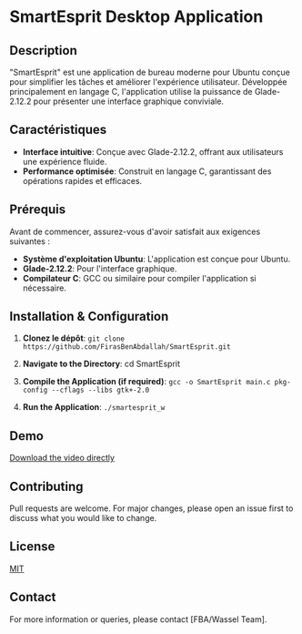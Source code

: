 # SmartEsprit Desktop Application

## Description

"SmartEsprit" est une application de bureau moderne pour Ubuntu conçue pour simplifier les tâches et améliorer l'expérience utilisateur. Développée principalement en langage C, l'application utilise la puissance de Glade-2.12.2 pour présenter une interface graphique conviviale.

## Caractéristiques

- **Interface intuitive**: Conçue avec Glade-2.12.2, offrant aux utilisateurs une expérience fluide.
- **Performance optimisée**: Construit en langage C, garantissant des opérations rapides et efficaces.

## Prérequis

Avant de commencer, assurez-vous d'avoir satisfait aux exigences suivantes :

- **Système d'exploitation Ubuntu**: L'application est conçue pour Ubuntu.
- **Glade-2.12.2**: Pour l'interface graphique.
- **Compilateur C**: GCC ou similaire pour compiler l'application si nécessaire.

## Installation & Configuration

1. **Clonez le dépôt**: `git clone https://github.com/FirasBenAbdallah/SmartEsprit.git`

2. **Navigate to the Directory**: cd SmartEsprit

3. **Compile the Application (if required)**: `gcc -o SmartEsprit main.c pkg-config --cflags --libs gtk+-2.0`

4. **Run the Application**: `./smartesprit_w`


## Demo

[Download the video directly](https://raw.githubusercontent.com/FirasBenAbdallah/SmartEsprit/main/Demo/simplescreenrecorder-2021-12-29_13.12.22.mp4?token=GHSAT0AAAAAACEUV35EXB2FN7FJCC5QQNQSZKDCZCQ)


## Contributing

Pull requests are welcome. For major changes, please open an issue first to discuss what you would like to change.

## License

[MIT](https://choosealicense.com/licenses/mit/)

## Contact

For more information or queries, please contact [FBA/Wassel Team].

